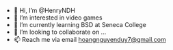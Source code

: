 - 👋 Hi, I’m @HenryNDH
- 👀 I’m interested in video games
- 🌱 I’m currently learning BSD at Seneca College
- 💞️ I’m looking to collaborate on ...
- 📫 Reach me via email hoangnguyenduy7@gmail.com

<!---
HenryNDH/HenryNDH is a ✨ special ✨ repository because its `README.md` (this file) appears on your GitHub profile.
You can click the Preview link to take a look at your changes.
--->
